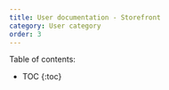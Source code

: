 ```yaml
---
title: User documentation - Storefront
category: User category
order: 3
---
```


Table of contents:
* TOC
{:toc}

